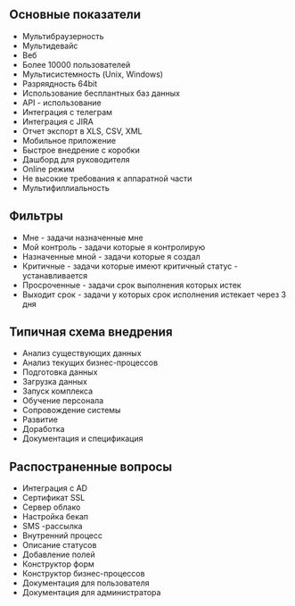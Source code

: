 ## Основные показатели

* Мультибраузерность
* Мультидевайс
* Веб
* Более 10000 пользователей
* Мультисистемность (Unix, Windows)
* Разряядность 64bit 
* Использование бесплантных баз данных
* API - использование
* Интеграция с телеграм
* Интеграция с JIRA
* Отчет экспорт в XLS, CSV, XML
* Мобильное приложение
* Быстрое внедрение с коробки
* Дашборд для руководителя
* Online режим
* Не высокие требования к аппаратной части 
* Мультифиллиальность

## Фильтры
* Мне - задачи назначенные мне
* Мой контроль - задачи которые я контролирую 
* Назначенные мной - задачи которые я создал
* Критичные - задачи которые имеют критичный статус - устанавливается 
* Просроченные - задачи срок выполнения которых истек 
* Выходит срок - задачи у которых срок исполнения истекает через 3 дня

## Типичная схема внедрения
* Анализ существующих данных
* Анализ текущих бизнес-процессов
* Подготовка данных
* Загрузка данных
* Запуск комплекса
* Обучение персонала
* Сопровождение системы
* Развитие 
* Доработка
* Документация и спецификация


## Распостраненные вопросы
* Интеграция с AD
* Сертификат SSL
* Сервер облако
* Настройка бекап
* SMS -рассылка
* Внутренний процесс
* Описание статусов
* Добавление полей
* Конструктор форм
* Конструктор бизнес-процессов
* Документация для пользователя
* Документация для администратора













